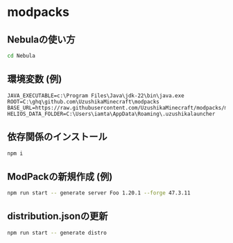 # modpacks

## Nebulaの使い方

```sh
cd Nebula
```

## 環境変数 (例)
```env
JAVA_EXECUTABLE=c:\Program Files\Java\jdk-22\bin\java.exe
ROOT=C:\ghq\github.com\UzushikaMinecraft\modpacks
BASE_URL=https://raw.githubusercontent.com/UzushikaMinecraft/modpacks/master/
HELIOS_DATA_FOLDER=C:\Users\iamta\AppData\Roaming\.uzushikalauncher
```

## 依存関係のインストール
```sh
npm i
```

## ModPackの新規作成 (例)
```sh
npm run start -- generate server Foo 1.20.1 --forge 47.3.11
```

## distribution.jsonの更新
```sh
npm run start -- generate distro
```